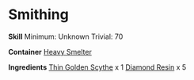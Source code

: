 <!-- TITLE: Diamond Scythe -->
<!-- SUBTITLE:  -->
# Smithing
**Skill**
Minimum: Unknown
Trivial: 70

**Container**
[Heavy Smelter](heavy-smelter)

**Ingredients**
[Thin Golden Scythe](thin-golden-scythe) x 1
[Diamond Resin](diamond-resin) x 5